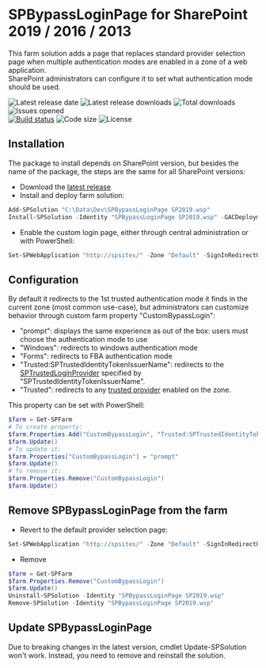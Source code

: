# SPBypassLoginPage for SharePoint 2019 / 2016 / 2013

This farm solution adds a page that replaces standard provider selection page when multiple authentication modes are enabled in a zone of a web application.  
SharePoint administrators can configure it to set what authentication mode should be used.

![Latest release date](https://img.shields.io/github/release-date/Yvand/SPBypassLoginPage.svg?style=flat)
![Latest release downloads](https://img.shields.io/github/downloads/Yvand/SPBypassLoginPage/latest/total.svg?style=flat)
![Total downloads](https://img.shields.io/github/downloads/Yvand/SPBypassLoginPage/total.svg?style=flat)
![Issues opened](https://img.shields.io/github/issues/Yvand/SPBypassLoginPage.svg?style=flat)  
[![Build status](https://dev.azure.com/Yvand/SPBypassLoginPage/_apis/build/status/SPBypassLoginPage-CI)](https://dev.azure.com/Yvand/SPBypassLoginPage/_build/latest?definitionId=4)
![Code size](https://img.shields.io/github/languages/code-size/Yvand/SPBypassLoginPage.svg?style=flat)
![License](https://img.shields.io/github/license/Yvand/SPBypassLoginPage.svg?style=flat)

## Installation

The package to install depends on SharePoint version, but besides the name of the package, the steps are the same for all SharePoint versions:

* Download the [latest release](https://github.com/Yvand/SPBypassLoginPage/releases/latest)
* Install and deploy farm solution:

```powershell
Add-SPSolution "C:\Data\Dev\SPBypassLoginPage SP2019.wsp"
Install-SPSolution -Identity "SPBypassLoginPage SP2019.wsp" -GACDeployment
```

* Enable the custom login page, either through central administration or with PowerShell:

```powershell
Set-SPWebApplication "http://spsites/" -Zone "Default" -SignInRedirectUrl "/_login/Bypass/BypassLogin.aspx"
```

## Configuration

By default it redirects to the 1st trusted authentication mode it finds in the current zone (most common use-case), but administrators can customize behavior through custom farm property "CustomBypassLogin":

* "prompt": displays the same experience as out of the box: users must choose the authentication mode to use
* "Windows": redirects to windows authentication mode
* "Forms": redirects to FBA authentication mode
* "Trusted:SPTrustedIdentityTokenIssuerName": redirects to the [SPTrustedLoginProvider](https://technet.microsoft.com/en-us/library/ff607829.aspx) specified by "SPTrustedIdentityTokenIssuerName".
* "Trusted": redirects to any [trusted provider](https://technet.microsoft.com/en-us/library/ff607829.aspx) enabled on the zone.

This property can be set with PowerShell:

```powershell
$farm = Get-SPFarm
# To create property:
$farm.Properties.Add("CustomBypassLogin", "Trusted:SPTrustedIdentityTokenIssuerName")
$farm.Update()
# To update it:
$farm.Properties["CustomBypassLogin"] = "prompt"
$farm.Update()
# To remove it:
$farm.Properties.Remove("CustomBypassLogin")
$farm.Update()
```

## Remove SPBypassLoginPage from the farm

* Revert to the default provider selection page:

```powershell
Set-SPWebApplication "http://spsites/" -Zone "Default" -SignInRedirectUrl ""
```

* Remove

```powershell
$farm = Get-SPFarm
$farm.Properties.Remove("CustomBypassLogin")
$farm.Update()
Uninstall-SPSolution -Identity "SPBypassLoginPage SP2019.wsp"
Remove-SPSolution -Identity "SPBypassLoginPage SP2019.wsp"
```

## Update SPBypassLoginPage

Due to breaking changes in the latest version, cmdlet Update-SPSolution won't work. Instead, you need to remove and reinstall the solution.
